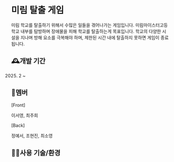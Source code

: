 # 미림 탈출 게임
미림 학교를 탈출하기 위해서 수많은 일들을 겪어나가는 게임입니다.
미림마이스터고등학교 내부를 탐방하며 장애물을 피해 학교를 탈출하는게 목표입니다. 학교의 다양한 시설을 지나며 방해 요소를 극복해야 하며, 제한된 시간 내에 탈출하지 못하면 게임이 종료됩니다.

🕰️개발 기간
---
2025. 2 ~

👥멤버
---
[Front]

이서영, 최주희 


[Back]

정예서, 조현진, 최소영

👩‍💻사용 기술/환경
---

